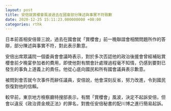 ```yaml
---
layout: post
title: 安倍就賞櫻會風波過去在國會部分陳述與事實不符致歉
date: 2020-12-25 15:11:23.000000000 +08:00
categories: rthk
---
```


日本前首相安倍晉三說，過去在國會就「賞櫻會」前一晚聯誼會相關問題所作的答辯，部分陳述與事實不符，對此表示歉意。

安倍出席眾議院一個委員會會議時表示，對於多次否認他的政治後援會曾經補貼賞櫻會前夕晚宴參加者的費用，即使他對有關會計處理過程毫不知情，仍感到要對已發生的事負上道義上的責任。他從心底向國民和所有國會議員表示歉意。

被問到會否就今次事件而辭任議員，安倍說，他會深刻反省，努力改進，令到國民恢復對他的信賴。

較早前，東京地方檢察廳特搜部表示，有關「賞櫻會」風波，決定不起訴安倍，但會以違反《政治資金規正法》的罪名，對擔任安倍秘書的配川博之進行簡易起訴。
